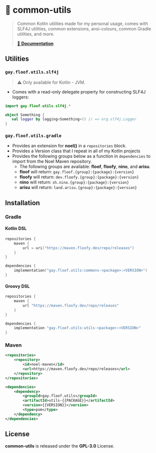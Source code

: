 # 🤹 common-utils
> Common Kotlin utilities made for my personal usage, comes with SLF4J utilities, common extensions, ansi-colours, common Gradle utilities, and more.
>
> [📜 **Documentation**](https://commons.floof.gay)

## Utilities
### `gay.floof.utils.slf4j`
> :warning: Only available for Kotlin - JVM.

- Comes with a read-only delegate property for constructing SLF4J loggers:

```kt
import gay.floof.utils.slf4j.*

object Something {
   val logger by logging<Something>() // => org.slf4j.Logger
}
```

### `gay.floof.utils.gradle`
- Provides an extension for **noel()** in a `repositories` block.
- Provides a Version class that I repeat in all of my Kotlin projects
- Provides the following groups below as a function in `dependencies` to import from the Noel Maven repository.
   - The following groups are available: **floof**, **floofy**, **nino**, and **arisu**.
   - **floof** will return: `gay.floof.{group}:{package}:{version}`
   - **floofy** will return: `dev.floofy.{group}:{package}:{version}`
   - **nino** will return: `sh.nino.{group}:{package}:{version}`
   - **arisu** will return: `land.arisu.{group}:{package}:{version}`

## Installation
### Gradle
#### Kotlin DSL
```kotlin
repositories {
    maven {
        url = uri("https://maven.floofy.dev/repo/releases")
    }
}

dependencies {
    implementation("gay.floof.utils:commons-<package>:<VERSION>")
}
```

#### Groovy DSL
```groovy
repositories {
    maven {
        url "https://maven.floofy.dev/repo/releases"
    }
}

dependencies {
    implementation "gay.floof.utils:utils-<package>:<VERSION>"
}
```

### Maven
```xml
<repositories>
    <repository>
        <id>noel-maven</id>
        <url>https://maven.floofy.dev/repo/releases</url>
    </repository>
</repositories>
```

```xml
<dependencies>
    <dependency>
        <groupId>gay.floof.utils</groupId>
        <artifactId>utils-{{PACKAGE}}</artifactId>
        <version>{{VERSION}}</version>
        <type>pom</type>
    </dependency>
</dependencies>
```

## License
**common-utils** is released under the **GPL-3.0** License.
